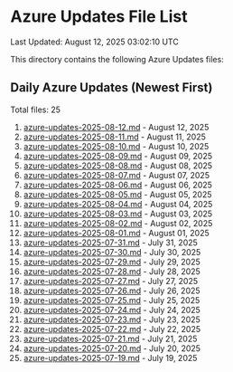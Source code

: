 # Azure Updates File List

Last Updated: August 12, 2025 03:02:10 UTC

This directory contains the following Azure Updates files:

## Daily Azure Updates (Newest First)

Total files: 25

1. [azure-updates-2025-08-12.md](./azure-updates-2025-08-12.md) - August 12, 2025
2. [azure-updates-2025-08-11.md](./azure-updates-2025-08-11.md) - August 11, 2025
3. [azure-updates-2025-08-10.md](./azure-updates-2025-08-10.md) - August 10, 2025
4. [azure-updates-2025-08-09.md](./azure-updates-2025-08-09.md) - August 09, 2025
5. [azure-updates-2025-08-08.md](./azure-updates-2025-08-08.md) - August 08, 2025
6. [azure-updates-2025-08-07.md](./azure-updates-2025-08-07.md) - August 07, 2025
7. [azure-updates-2025-08-06.md](./azure-updates-2025-08-06.md) - August 06, 2025
8. [azure-updates-2025-08-05.md](./azure-updates-2025-08-05.md) - August 05, 2025
9. [azure-updates-2025-08-04.md](./azure-updates-2025-08-04.md) - August 04, 2025
10. [azure-updates-2025-08-03.md](./azure-updates-2025-08-03.md) - August 03, 2025
11. [azure-updates-2025-08-02.md](./azure-updates-2025-08-02.md) - August 02, 2025
12. [azure-updates-2025-08-01.md](./azure-updates-2025-08-01.md) - August 01, 2025
13. [azure-updates-2025-07-31.md](./azure-updates-2025-07-31.md) - July 31, 2025
14. [azure-updates-2025-07-30.md](./azure-updates-2025-07-30.md) - July 30, 2025
15. [azure-updates-2025-07-29.md](./azure-updates-2025-07-29.md) - July 29, 2025
16. [azure-updates-2025-07-28.md](./azure-updates-2025-07-28.md) - July 28, 2025
17. [azure-updates-2025-07-27.md](./azure-updates-2025-07-27.md) - July 27, 2025
18. [azure-updates-2025-07-26.md](./azure-updates-2025-07-26.md) - July 26, 2025
19. [azure-updates-2025-07-25.md](./azure-updates-2025-07-25.md) - July 25, 2025
20. [azure-updates-2025-07-24.md](./azure-updates-2025-07-24.md) - July 24, 2025
21. [azure-updates-2025-07-23.md](./azure-updates-2025-07-23.md) - July 23, 2025
22. [azure-updates-2025-07-22.md](./azure-updates-2025-07-22.md) - July 22, 2025
23. [azure-updates-2025-07-21.md](./azure-updates-2025-07-21.md) - July 21, 2025
24. [azure-updates-2025-07-20.md](./azure-updates-2025-07-20.md) - July 20, 2025
25. [azure-updates-2025-07-19.md](./azure-updates-2025-07-19.md) - July 19, 2025
